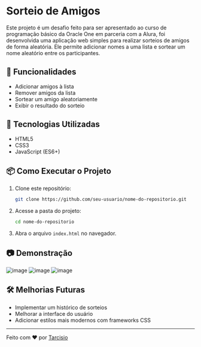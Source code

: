 # Sorteio de Amigos

Este projeto é um desafio feito para ser apresentado ao curso de programação básico da Oracle One em parceria com a Alura, foi desenvolvida uma aplicação web simples para realizar sorteios de amigos de forma aleatória. Ele permite adicionar nomes a uma lista e sortear um nome aleatório entre os participantes.

## 📌 Funcionalidades

- Adicionar amigos à lista
- Remover amigos da lista
- Sortear um amigo aleatoriamente
- Exibir o resultado do sorteio

## 🚀 Tecnologias Utilizadas

- HTML5
- CSS3
- JavaScript (ES6+)

## 📦 Como Executar o Projeto

1. Clone este repositório:
   ```sh
   git clone https://github.com/seu-usuario/nome-do-repositorio.git
   ```
2. Acesse a pasta do projeto:
   ```sh
   cd nome-do-repositorio
   ```
3. Abra o arquivo `index.html` no navegador.

## 📷 Demonstração

![image](https://github.com/user-attachments/assets/29ccd3ba-a389-45df-8adb-35dd7ab60aa8)
![image](https://github.com/user-attachments/assets/4ebffb95-8a67-45fd-bde5-4ea352da33ea)
![image](https://github.com/user-attachments/assets/87210593-b9c6-4f17-8907-08d12b4091a5)

## 🛠 Melhorias Futuras

- Implementar um histórico de sorteios
- Melhorar a interface do usuário
- Adicionar estilos mais modernos com frameworks CSS

---

Feito com ❤️ por [Tarcisio](https://github.com/TarcisioDamascena)

